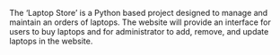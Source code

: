 The ‘Laptop Store’ is a Python based project designed to manage and 
maintain an orders of laptops. The website will provide an interface for users to buy 
laptops and for administrator to add, remove, and update laptops in the website. 
